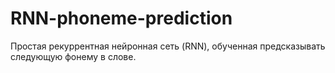 # RNN-phoneme-prediction
Простая рекуррентная нейронная сеть (RNN), обученная предсказывать следующую фонему в слове.
